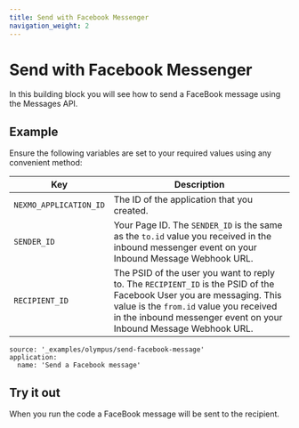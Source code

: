 ```yaml
---
title: Send with Facebook Messenger
navigation_weight: 2
---
```


# Send with Facebook Messenger

In this building block you will see how to send a FaceBook message using the Messages API.

## Example

Ensure the following variables are set to your required values using any convenient method:

Key | Description
-- | --
`NEXMO_APPLICATION_ID` | The ID of the application that you created.
`SENDER_ID` | Your Page ID. The `SENDER_ID` is the same as the `to.id` value you received in the inbound messenger event on your Inbound Message Webhook URL.
`RECIPIENT_ID` | The PSID of the user you want to reply to. The `RECIPIENT_ID` is the PSID of the Facebook User you are messaging. This value is the `from.id` value you received in the inbound messenger event on your Inbound Message Webhook URL.

```building_blocks
source: '_examples/olympus/send-facebook-message'
application:
  name: 'Send a Facebook message'
```

## Try it out

When you run the code a FaceBook message will be sent to the recipient.